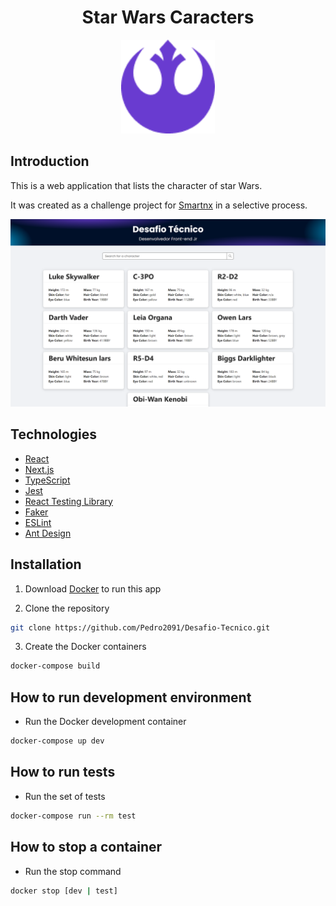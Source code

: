 <h1 align="center">Star Wars Caracters</h1>

<p align="center">
    <img width="150" src="./public/logo.png">
</p>

## Introduction

This is a web application that lists the character of star Wars.

It was created as a challenge project for [Smartnx](https://www.smartnx.com/) in a selective process.

![Demo Image](./public/demo.png)


## Technologies

- [React](https://reactjs.org/)
- [Next.js](https://nextjs.org/)
- [TypeScript](https://www.typescriptlang.org/)
- [Jest](https://jestjs.io/)
- [React Testing Library](https://testing-library.com/docs/react-testing-library/intro/)
- [Faker](https://fakerjs.dev/)
- [ESLint](https://eslint.org/)
- [Ant Design](https://ant.design/)


## Installation

1. Download [Docker](https://www.docker.com/products/docker-desktop/) to run this app

2. Clone the repository
```bash
git clone https://github.com/Pedro2091/Desafio-Tecnico.git
```
3. Create the Docker containers
```bash
docker-compose build 
```

## How to run development environment 

- Run the Docker development container
```bash
docker-compose up dev
```

## How to run tests 

- Run the set of tests
```bash
docker-compose run --rm test
```

## How to stop a container

- Run the stop command
```bash
docker stop [dev | test]
```
